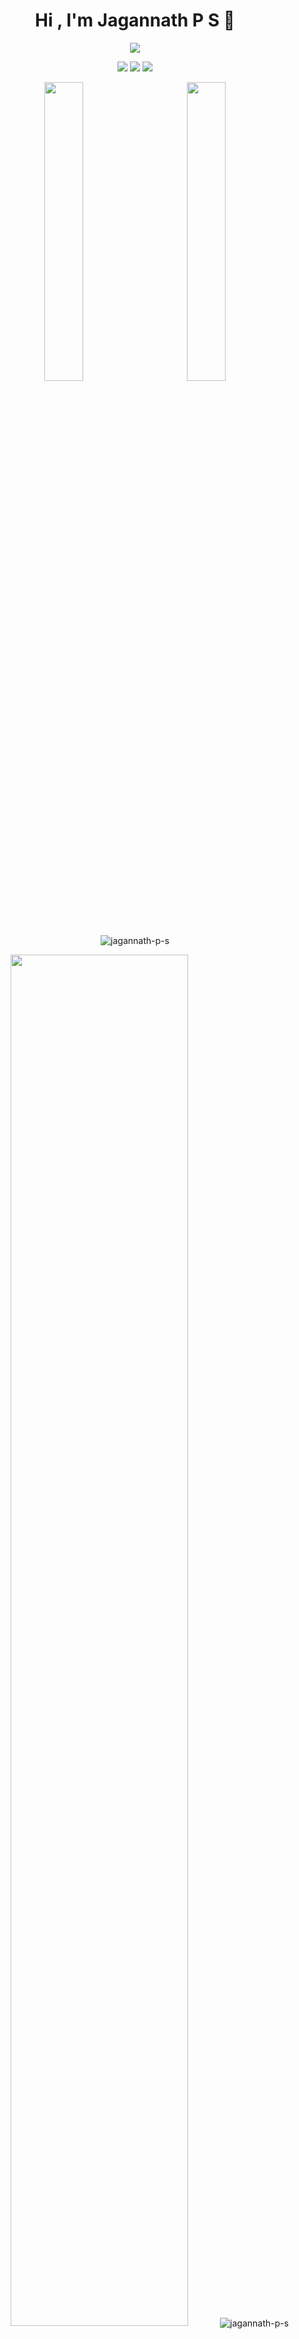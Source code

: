 <h1 align="center">Hi , I'm Jagannath P S 👋</h1>

<p align="center">
  <a href="https://github.com/jagannath-p-s"><img src="https://readme-typing-svg.herokuapp.com?color=%2336BCF7&center=true&vCenter=true&lines=Passionate+Software+Developer;Always+learning+new+things;Exploring+the+world+of+technology"></a>
</p>

<p align="center">
  <a href="https://www.linkedin.com/in/jagannath-p-s/"><img src="https://img.shields.io/badge/LinkedIn-0077B5?style=for-the-badge&logo=linkedin&logoColor=white"></a>
  <a href="mailto:jagannathps2000@gmail.com"><img src="https://img.shields.io/badge/Gmail-D14836?style=for-the-badge&logo=gmail&logoColor=white"></a>
  <a href="https://twitter.com/jagannath_p_s"><img src="https://img.shields.io/badge/Twitter-1DA1F2?style=for-the-badge&logo=twitter&logoColor=white"></a>
</p>


<p align="center">
  <img width="35%" src="http://github-profile-summary-cards.vercel.app/api/cards/stats?username=jagannath-p-s&theme=tokyonight" />
  &nbsp;&nbsp;&nbsp;&nbsp;&nbsp;&nbsp;&nbsp;&nbsp;&nbsp;&nbsp;&nbsp;
  <img width="35%" src="http://github-profile-summary-cards.vercel.app/api/cards/repos-per-language?username=jagannath-p-s&theme=tokyonight" />
  <img align="center" src="https://github-readme-streak-stats.herokuapp.com/?user=jagannath-p-s&theme=tokyonight" alt="jagannath-p-s" />
</p>

<div align="center">

   <img width="75%" src="http://github-profile-summary-cards.vercel.app/api/cards/profile-details?username=jagannath-p-s&theme=tokyonight" />
   <img align="center" src="https://github-readme-streak-stats.herokuapp.com/?user=jagannath-p-s&theme=tokyonight" alt="jagannath-p-s" />

</br>

</div>



<!-- [![jagannaths's github activity graph](https://github-readme-activity-graph.vercel.app/graph?username=jagannath-p-s&hide_border=true&theme=tokyo-night)](https://github.com/jagannath-p-s) -->

